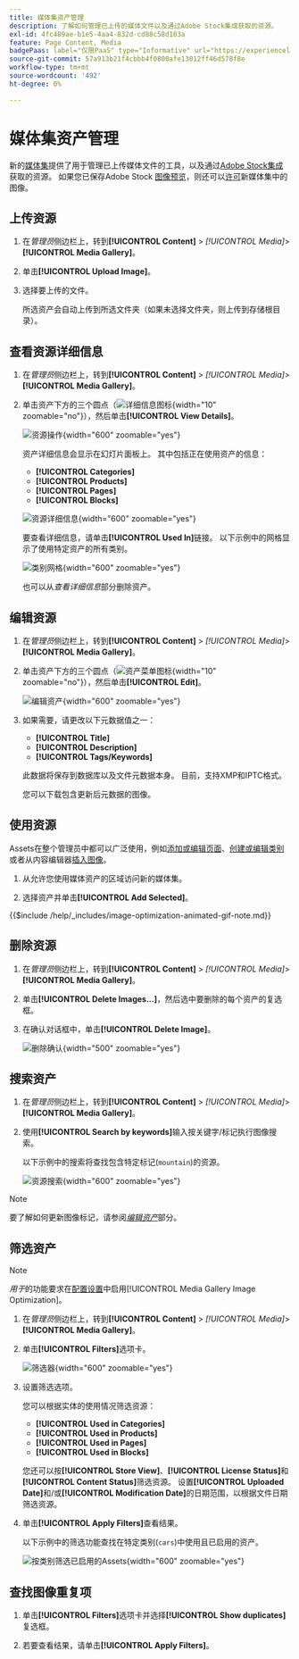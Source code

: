 ```yaml
---
title: 媒体集资产管理
description: 了解如何管理已上传的媒体文件以及通过Adobe Stock集成获取的资源。
exl-id: 4fc489ae-b1e5-4aa4-832d-cd88c58d103a
feature: Page Content, Media
badgePaas: label="仅限PaaS" type="Informative" url="https://experienceleague.adobe.com/zh-hans/docs/commerce/user-guides/product-solutions" tooltip="仅适用于云项目(Adobe管理的PaaS基础架构)和内部部署项目上的Adobe Commerce 。"
source-git-commit: 57a913b21f4cbbb4f0800afe13012ff46d578f8e
workflow-type: tm+mt
source-wordcount: '492'
ht-degree: 0%

---
```


# 媒体集资产管理

新的[媒体集](media-gallery.md)提供了用于管理已上传媒体文件的工具，以及通过[Adobe Stock集成](adobe-stock.md)获取的资源。 如果您已保存Adobe Stock [图像预览](adobe-stock-save-preview.md)，则还可以[许可](adobe-stock-license-image.md)新媒体集中的图像。

## 上传资源

1. 在&#x200B;_管理员_&#x200B;侧边栏上，转到&#x200B;**[!UICONTROL Content]** > _[!UICONTROL Media]_>**[!UICONTROL Media Gallery]**。

1. 单击&#x200B;**[!UICONTROL Upload Image]**。

1. 选择要上传的文件。

   所选资产会自动上传到所选文件夹（如果未选择文件夹，则上传到存储根目录）。

## 查看资源详细信息

1. 在&#x200B;_管理员_&#x200B;侧边栏上，转到&#x200B;**[!UICONTROL Content]** > _[!UICONTROL Media]_>**[!UICONTROL Media Gallery]**。

1. 单击资产下方的三个圆点（![详细信息图标](./assets/media-gallery-asset-menu-icon.png){width="10" zoomable="no"}），然后单击&#x200B;**[!UICONTROL View Details]**。

   ![资源操作](./assets/media-gallery-asset-actions.png){width="600" zoomable="yes"}

   资产详细信息会显示在幻灯片面板上。 其中包括正在使用资产的信息：

   - **[!UICONTROL Categories]**
   - **[!UICONTROL Products]**
   - **[!UICONTROL Pages]**
   - **[!UICONTROL Blocks]**

   ![资源详细信息](./assets/media-gallery-asset-details.png){width="600" zoomable="yes"}

   要查看详细信息，请单击&#x200B;**[!UICONTROL Used In]**&#x200B;链接。 以下示例中的网格显示了使用特定资产的所有类别。

   ![类别网格](./assets/media-gallery-asset-categories.png){width="600" zoomable="yes"}

   也可以从&#x200B;_查看详细信息_&#x200B;部分删除资产。

## 编辑资源

1. 在&#x200B;_管理员_&#x200B;侧边栏上，转到&#x200B;**[!UICONTROL Content]** > _[!UICONTROL Media]_>**[!UICONTROL Media Gallery]**。

1. 单击资产下方的三个圆点（![资产菜单图标](./assets/media-gallery-asset-menu-icon.png){width="10" zoomable="no"}），然后单击&#x200B;**[!UICONTROL Edit]**。

   ![编辑资产](./assets/media-gallery-edit-asset.png){width="600" zoomable="yes"}

1. 如果需要，请更改以下元数据值之一：

   - **[!UICONTROL Title]**
   - **[!UICONTROL Description]**
   - **[!UICONTROL Tags/Keywords]**

   此数据将保存到数据库以及文件元数据本身。 目前，支持XMP和IPTC格式。

   您可以下载包含更新后元数据的图像。

## 使用资源

Assets在整个管理员中都可以广泛使用，例如[添加或编辑页面](page-add.md)、[创建或编辑类别](../catalog/category-create.md)或者从内容编辑器[插入图像](editor-insert-image.md)。

1. 从允许您使用媒体资产的区域访问新的媒体集。

1. 选择资产并单击&#x200B;**[!UICONTROL Add Selected]**。

{{$include /help/_includes/image-optimization-animated-gif-note.md}}

## 删除资源

1. 在&#x200B;_管理员_&#x200B;侧边栏上，转到&#x200B;**[!UICONTROL Content]** > _[!UICONTROL Media]_>**[!UICONTROL Media Gallery]**。

1. 单击&#x200B;**[!UICONTROL Delete Images...]**，然后选中要删除的每个资产的复选框。

1. 在确认对话框中，单击&#x200B;**[!UICONTROL Delete Image]**。

   ![删除确认](./assets/media-gallery-bulk-delete-confirm.png){width="500" zoomable="yes"}

## 搜索资产

1. 在&#x200B;_管理员_&#x200B;侧边栏上，转到&#x200B;**[!UICONTROL Content]** > _[!UICONTROL Media]_>**[!UICONTROL Media Gallery]**。

1. 使用&#x200B;**[!UICONTROL Search by keywords]**&#x200B;输入按关键字/标记执行图像搜索。

   以下示例中的搜索将查找包含特定标记(`mountain`)的资源。

   ![资源搜索](./assets/media-gallery-asset-search.png){width="600" zoomable="yes"}

>[!NOTE]
>
>要了解如何更新图像标记，请参阅&#x200B;_[编辑资产](#edit-an-asset)_&#x200B;部分。

## 筛选资产

>[!NOTE]
>
>_用于_&#x200B;的功能要求在[配置设置](media-gallery-image-optimization.md)中启用[!UICONTROL Media Gallery Image Optimization]。

1. 在&#x200B;_管理员_&#x200B;侧边栏上，转到&#x200B;**[!UICONTROL Content]** > _[!UICONTROL Media]_>**[!UICONTROL Media Gallery]**。

1. 单击&#x200B;**[!UICONTROL Filters]**&#x200B;选项卡。

   ![筛选器](./assets/media-gallery-filters.png){width="600" zoomable="yes"}

1. 设置筛选选项。

   您可以根据实体的使用情况筛选资源：

   - **[!UICONTROL Used in Categories]**
   - **[!UICONTROL Used in Products]**
   - **[!UICONTROL Used in Pages]**
   - **[!UICONTROL Used in Blocks]**

   您还可以按&#x200B;**[!UICONTROL Store View]**、**[!UICONTROL License Status]**&#x200B;和&#x200B;**[!UICONTROL Content Status]**&#x200B;筛选资源。 设置&#x200B;**[!UICONTROL Uploaded Date]**&#x200B;和/或&#x200B;**[!UICONTROL Modification Date]**&#x200B;的日期范围，以根据文件日期筛选资源。

1. 单击&#x200B;**[!UICONTROL Apply Filters]**&#x200B;查看结果。

   以下示例中的筛选功能查找在特定类别(`cars`)中使用且已启用的资产。

   ![按类别筛选已启用的Assets](./assets/media-gallery-filter-by-category.png){width="600" zoomable="yes"}

## 查找图像重复项

1. 单击&#x200B;**[!UICONTROL Filters]**&#x200B;选项卡并选择&#x200B;**[!UICONTROL Show duplicates]**&#x200B;复选框。

1. 若要查看结果，请单击&#x200B;**[!UICONTROL Apply Filters]**。
